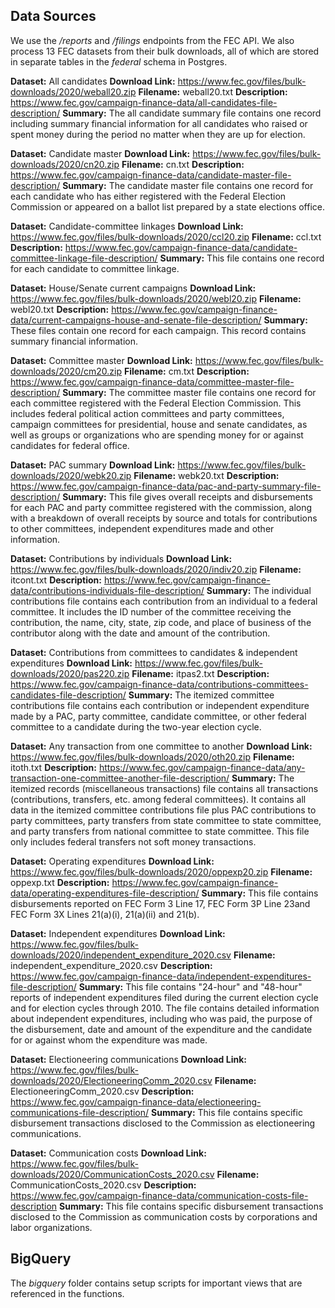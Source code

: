 ## Data Sources

We use the */reports* and */filings* endpoints from the FEC API. We also process 13 FEC datasets from their bulk downloads, all of which are stored in separate tables in the *federal* schema in Postgres.

**Dataset:** All candidates
**Download Link:** https://www.fec.gov/files/bulk-downloads/2020/weball20.zip
**Filename:** weball20.txt
**Description:** https://www.fec.gov/campaign-finance-data/all-candidates-file-description/
**Summary:** The all candidate summary file contains one record including summary financial information for all candidates who raised or spent money during the period no matter when they are up for election.

**Dataset:** Candidate master
**Download Link:** https://www.fec.gov/files/bulk-downloads/2020/cn20.zip
**Filename:** cn.txt
**Description:** https://www.fec.gov/campaign-finance-data/candidate-master-file-description/
**Summary:** The candidate master file contains one record for each candidate who has either registered with the Federal Election Commission or appeared on a ballot list prepared by a state elections office.

**Dataset:** Candidate-committee linkages
**Download Link:** https://www.fec.gov/files/bulk-downloads/2020/ccl20.zip
**Filename:** ccl.txt
**Description:** https://www.fec.gov/campaign-finance-data/candidate-committee-linkage-file-description/
**Summary:** This file contains one record for each candidate to committee linkage.

**Dataset:** House/Senate current campaigns
**Download Link:** https://www.fec.gov/files/bulk-downloads/2020/webl20.zip
**Filename:** webl20.txt
**Description:** https://www.fec.gov/campaign-finance-data/current-campaigns-house-and-senate-file-description/
**Summary:** These files contain one record for each campaign. This record contains summary financial information.

**Dataset:** Committee master
**Download Link:** https://www.fec.gov/files/bulk-downloads/2020/cm20.zip
**Filename:** cm.txt
**Description:** https://www.fec.gov/campaign-finance-data/committee-master-file-description/
**Summary:** The committee master file contains one record for each committee registered with the Federal Election Commission. This includes federal political action committees and party committees, campaign committees for presidential, house and senate candidates, as well as groups or organizations who are spending money for or against candidates for federal office.

**Dataset:** PAC summary
**Download Link:** https://www.fec.gov/files/bulk-downloads/2020/webk20.zip
**Filename:** webk20.txt
**Description:** https://www.fec.gov/campaign-finance-data/pac-and-party-summary-file-description/
**Summary:** This file gives overall receipts and disbursements for each PAC and party committee registered with the commission, along with a breakdown of overall receipts by source and totals for contributions to other committees, independent expenditures made and other information.

**Dataset:** Contributions by individuals
**Download Link:** https://www.fec.gov/files/bulk-downloads/2020/indiv20.zip
**Filename:** itcont.txt
**Description:** https://www.fec.gov/campaign-finance-data/contributions-individuals-file-description/
**Summary:** The individual contributions file contains each contribution from an individual to a federal committee. It includes the ID number of the committee receiving the contribution, the name, city, state, zip code, and place of business of the contributor along with the date and amount of the contribution.

**Dataset:** Contributions from committees to candidates & independent expenditures
**Download Link:** https://www.fec.gov/files/bulk-downloads/2020/pas220.zip
**Filename:** itpas2.txt
**Description:** https://www.fec.gov/campaign-finance-data/contributions-committees-candidates-file-description/
**Summary:** The itemized committee contributions file contains each contribution or independent expenditure made by a PAC, party committee, candidate committee, or other federal committee to a candidate during the two-year election cycle.

**Dataset:** Any transaction from one committee to another
**Download Link:** https://www.fec.gov/files/bulk-downloads/2020/oth20.zip
**Filename:** itoth.txt
**Description:** https://www.fec.gov/campaign-finance-data/any-transaction-one-committee-another-file-description/
**Summary:** The itemized records (miscellaneous transactions) file contains all transactions (contributions, transfers, etc. among federal committees). It contains all data in the itemized committee contributions file plus PAC contributions to party committees, party transfers from state committee to state committee, and party transfers from national committee to state committee. This file only includes federal transfers not soft money transactions.

**Dataset:** Operating expenditures
**Download Link:** https://www.fec.gov/files/bulk-downloads/2020/oppexp20.zip
**Filename:** oppexp.txt
**Description:** https://www.fec.gov/campaign-finance-data/operating-expenditures-file-description/
**Summary:** This file contains disbursements reported on FEC Form 3 Line 17, FEC Form 3P Line 23and FEC Form 3X Lines 21(a)(i), 21(a)(ii) and 21(b).

**Dataset:** Independent expenditures
**Download Link:** https://www.fec.gov/files/bulk-downloads/2020/independent_expenditure_2020.csv
**Filename:** independent_expenditure_2020.csv
**Description:** https://www.fec.gov/campaign-finance-data/independent-expenditures-file-description/
**Summary:** This file contains "24-hour" and "48-hour" reports of independent expenditures filed during the current election cycle and for election cycles through 2010. The file contains detailed information about independent expenditures, including who was paid, the purpose of the disbursement, date and amount of the expenditure and the candidate for or against whom the expenditure was made.

**Dataset:** Electioneering communications
**Download Link:** https://www.fec.gov/files/bulk-downloads/2020/ElectioneeringComm_2020.csv
**Filename:** ElectioneeringComm_2020.csv
**Description:** https://www.fec.gov/campaign-finance-data/electioneering-communications-file-description/
**Summary:** This file contains specific disbursement transactions disclosed to the Commission as electioneering communications.

**Dataset:** Communication costs
**Download Link:** https://www.fec.gov/files/bulk-downloads/2020/CommunicationCosts_2020.csv
**Filename:** CommunicationCosts_2020.csv
**Description:** https://www.fec.gov/campaign-finance-data/communication-costs-file-description
**Summary:** This file contains specific disbursement transactions disclosed to the Commission as communication costs by corporations and labor organizations.

## BigQuery

The *bigquery* folder contains setup scripts for important views that are referenced in the functions.
